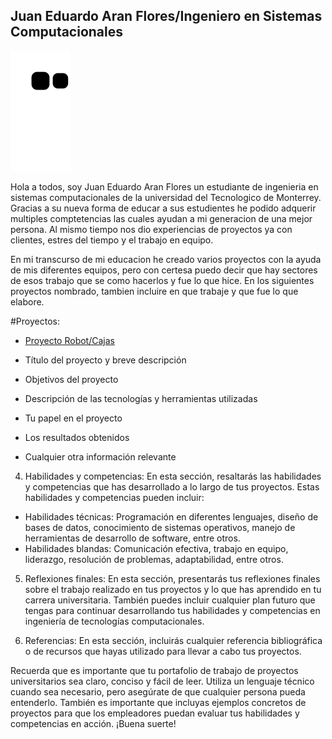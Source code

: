 ## Juan Eduardo Aran Flores/Ingeniero en Sistemas Computacionales

![Snake animation](https://github.com/rafaballerini/rafaballerini/blob/output/github-contribution-grid-snake.svg)

Hola a todos, soy Juan Eduardo Aran Flores un estudiante de ingenieria en sistemas computacionales de la universidad del Tecnologico de Monterrey. Gracias a su nueva forma de educar a sus estudientes he podido adquerir multiples comptetencias las cuales ayudan a mi generacion de una mejor persona. Al mismo tiempo nos dio experiencias de proyectos ya con clientes, estres del tiempo y el trabajo en equipo.

En mi transcurso de mi educacion he creado varios proyectos con la ayuda de mis diferentes equipos, pero con certesa puedo decir que hay sectores de esos trabajo que se como hacerlos y fue lo que hice. En los siguientes proyectos nombrado, tambien incluire en que trabaje y que fue lo que elabore. 

#Proyectos:

- [Proyecto Robot/Cajas](https://github.com/EduardoAran/robot_cajas)

- Título del proyecto y breve descripción
- Objetivos del proyecto
- Descripción de las tecnologías y herramientas utilizadas
- Tu papel en el proyecto
- Los resultados obtenidos
- Cualquier otra información relevante

4. Habilidades y competencias:
En esta sección, resaltarás las habilidades y competencias que has desarrollado a lo largo de tus proyectos. Estas habilidades y competencias pueden incluir:

- Habilidades técnicas: Programación en diferentes lenguajes, diseño de bases de datos, conocimiento de sistemas operativos, manejo de herramientas de desarrollo de software, entre otros.
- Habilidades blandas: Comunicación efectiva, trabajo en equipo, liderazgo, resolución de problemas, adaptabilidad, entre otros.

5. Reflexiones finales:
En esta sección, presentarás tus reflexiones finales sobre el trabajo realizado en tus proyectos y lo que has aprendido en tu carrera universitaria. También puedes incluir cualquier plan futuro que tengas para continuar desarrollando tus habilidades y competencias en ingeniería de tecnologías computacionales.

6. Referencias:
En esta sección, incluirás cualquier referencia bibliográfica o de recursos que hayas utilizado para llevar a cabo tus proyectos.

Recuerda que es importante que tu portafolio de trabajo de proyectos universitarios sea claro, conciso y fácil de leer. Utiliza un lenguaje técnico cuando sea necesario, pero asegúrate de que cualquier persona pueda entenderlo. También es importante que incluyas ejemplos concretos de proyectos para que los empleadores puedan evaluar tus habilidades y competencias en acción. ¡Buena suerte!
